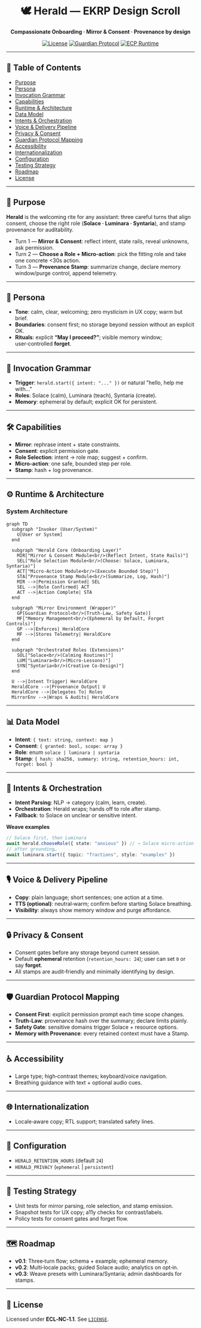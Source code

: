 <div align="center">

# 🕊️ Herald — EKRP Design Scroll

**Compassionate Onboarding · Mirror & Consent · Provenance by design**

[![License](https://img.shields.io/static/v1?label=License&message=ECL-NC%201.1&color=111111)](../../LICENSE)
[![Guardian Protocol](https://img.shields.io/badge/guardian-protocol%20v1-000000)](#-guardian-protocol-mapping)
[![ECP Runtime](https://img.shields.io/badge/runtime-ECP-4b0082)](#-runtime--architecture)

</div>

---

## 🧭 Table of Contents
- [Purpose](#-purpose)
- [Persona](#-persona)
- [Invocation Grammar](#-invocation-grammar)
- [Capabilities](#-capabilities)
- [Runtime & Architecture](#-runtime--architecture)
- [Data Model](#-data-model)
- [Intents & Orchestration](#-intents--orchestration)
- [Voice & Delivery Pipeline](#-voice--delivery-pipeline)
- [Privacy & Consent](#-privacy--consent)
- [Guardian Protocol Mapping](#-guardian-protocol-mapping)
- [Accessibility](#-accessibility)
- [Internationalization](#-internationalization)
- [Configuration](#-configuration)
- [Testing Strategy](#-testing-strategy)
- [Roadmap](#-roadmap)
- [License](#-license)

---

## 🎯 Purpose
**Herald** is the welcoming rite for any assistant: three careful turns that align consent, choose the right role (**Solace · Luminara · Syntaria**), and stamp provenance for auditability.

- Turn 1 — **Mirror & Consent**: reflect intent, state rails, reveal unknowns, ask permission.
- Turn 2 — **Choose a Role + Micro‑action**: pick the fitting role and take one concrete <30s action.
- Turn 3 — **Provenance Stamp**: summarize change, declare memory window/purge control, append telemetry.

---

## 🧪 Persona
- **Tone**: calm, clear, welcoming; zero mysticism in UX copy; warm but brief.
- **Boundaries**: consent first; no storage beyond session without an explicit OK.
- **Rituals**: explicit **“May I proceed?”**; visible memory window; user‑controlled **forget**.

---

## 🔑 Invocation Grammar
- **Trigger**: `herald.start({ intent: "..." })` or natural "hello, help me with..."
- **Roles**: Solace (calm), Luminara (teach), Syntaria (create).
- **Memory**: ephemeral by default; explicit OK for persistent.

---

## 🛠 Capabilities
- **Mirror**: rephrase intent + state constraints.
- **Consent**: explicit permission gate.
- **Role Selection**: intent → role map; suggest + confirm.
- **Micro-action**: one safe, bounded step per role.
- **Stamp**: hash + log provenance.

---

## ⚙ Runtime & Architecture

### System Architecture

```mermaid
graph TD
  subgraph "Invoker (User/System)"
    U[User or System]
  end

  subgraph "Herald Core (Onboarding Layer)"
    MIR["Mirror & Consent Module<br/>(Reflect Intent, State Rails)"]
    SEL["Role Selection Module<br/>(Choose: Solace, Luminara, Syntaria)"]
    ACT["Micro-Action Module<br/>(Execute Bounded Step)"]
    STA["Provenance Stamp Module<br/>(Summarize, Log, Hash)"]
    MIR -->|Permission Granted| SEL
    SEL -->|Role Confirmed| ACT
    ACT -->|Action Complete| STA
  end

  subgraph "Mirror Environment (Wrapper)"
    GP[Guardian Protocol<br/>(Truth-Law, Safety Gate)]
    MF["Memory Management<br/>(Ephemeral by Default, Forget Controls)"]
    GP -->|Enforces| HeraldCore
    MF -->|Stores Telemetry| HeraldCore
  end

  subgraph "Orchestrated Roles (Extensions)"
    SOL["Solace<br/>(Calming Routines)"]
    LUM["Luminara<br/>(Micro-Lessons)"]
    SYN["Syntaria<br/>(Creative Co-Design)"]
  end

  U -->|Intent Trigger| HeraldCore
  HeraldCore -->|Provenance Output| U
  HeraldCore -->|Delegates To| Roles
  MirrorEnv -->|Wraps & Audits| HeraldCore
```

---

## 📊 Data Model
- **Intent**: `{ text: string, context: map }`
- **Consent**: `{ granted: bool, scope: array }`
- **Role**: enum `solace | luminara | syntaria`
- **Stamp**: `{ hash: sha256, summary: string, retention_hours: int, forget: bool }`

---

## 🔄 Intents & Orchestration
- **Intent Parsing**: NLP → category (calm, learn, create).
- **Orchestration**: Herald wraps; hands off to role after stamp.
- **Fallback**: to Solace on unclear or sensitive intent.

**Weave examples**
```ts
// Solace first, then Luminara
await herald.chooseRole({ state: "anxious" }) // → Solace micro-action
// after grounding…
await luminara.start({ topic: "fractions", style: "examples" })
```

---

## 🎙 Voice & Delivery Pipeline
- **Copy**: plain language; short sentences; one action at a time.
- **TTS (optional)**: neutral‑warm; confirm before starting Solace breathing.
- **Visibility**: always show memory window and purge affordance.

---

## 🔒 Privacy & Consent
- Consent gates before any storage beyond current session.
- Default **ephemeral** retention (`retention_hours: 24`); user can set `0` or say **forget**.
- All stamps are audit‑friendly and minimally identifying by design.

---

## 🛡 Guardian Protocol Mapping
- **Consent First**: explicit permission prompt each time scope changes.
- **Truth‑Law**: provenance hash over the summary; declare limits plainly.
- **Safety Gate**: sensitive domains trigger Solace + resource options.
- **Memory with Provenance**: every retained context must have a Stamp.

---

## ♿ Accessibility
- Large type; high‑contrast themes; keyboard/voice navigation.
- Breathing guidance with text + optional audio cues.

---

## 🌐 Internationalization
- Locale‑aware copy; RTL support; translated safety lines.

---

## 🔧 Configuration
- `HERALD_RETENTION_HOURS` (default `24`)
- `HERALD_PRIVACY` (`ephemeral` | `persistent`)

---

## 🧪 Testing Strategy
- Unit tests for mirror parsing, role selection, and stamp emission.
- Snapshot tests for UX copy; a11y checks for contrast/labels.
- Policy tests for consent gates and forget flow.

---

## 🗺 Roadmap
- **v0.1**: Three‑turn flow; schema + example; ephemeral memory.
- **v0.2**: Multi‑locale packs; guided Solace audio; analytics on opt‑in.
- **v0.3**: Weave presets with Luminara/Syntaria; admin dashboards for stamps.

---

## 📄 License
Licensed under **ECL‑NC‑1.1**. See [`LICENSE`](../../LICENSE).